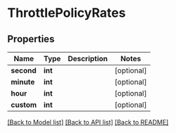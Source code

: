 # ThrottlePolicyRates

## Properties
Name | Type | Description | Notes
------------ | ------------- | ------------- | -------------
**second** | **int** |  | [optional] 
**minute** | **int** |  | [optional] 
**hour** | **int** |  | [optional] 
**custom** | **int** |  | [optional] 

[[Back to Model list]](../README.md#documentation-for-models) [[Back to API list]](../README.md#documentation-for-api-endpoints) [[Back to README]](../README.md)


